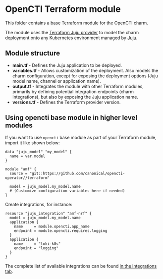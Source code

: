# OpenCTI Terraform module

This folder contains a base [Terraform][Terraform] module for the OpenCTI charm.

The module uses the [Terraform Juju provider][Terraform Juju provider] to model the charm
deployment onto any Kubernetes environment managed by [Juju][Juju].

## Module structure

- **main.tf** - Defines the Juju application to be deployed.
- **variables.tf** - Allows customization of the deployment. Also models the charm configuration, 
  except for exposing the deployment options (Juju model name, channel or application name).
- **output.tf** - Integrates the module with other Terraform modules, primarily
  by defining potential integration endpoints (charm integrations), but also by exposing
  the Juju application name.
- **versions.tf** - Defines the Terraform provider version.
## Using opencti base module in higher level modules

If you want to use `opencti` base module as part of your Terraform module, import it
like shown below:

```text
data "juju_model" "my_model" {
  name = var.model
}

module "amf" {
  source = "git::https://github.com/canonical/opencti-operator//terraform"
  
  model = juju_model.my_model.name
  # (Customize configuration variables here if needed)
}
```

Create integrations, for instance:

```text
resource "juju_integration" "amf-nrf" {
  model = juju_model.my_model.name
  application {
    name     = module.opencti.app_name
    endpoint = module.opencti.requires.logging
  }
  application {
    name     = "loki-k8s"
    endpoint = "logging"
  }
}
```

The complete list of available integrations can be found [in the Integrations tab][opencti-integrations].

[Terraform]: https://www.terraform.io/
[Terraform Juju provider]: https://registry.terraform.io/providers/juju/juju/latest
[Juju]: https://juju.is
[opencti-integrations]: https://charmhub.io/opencti/integrations
